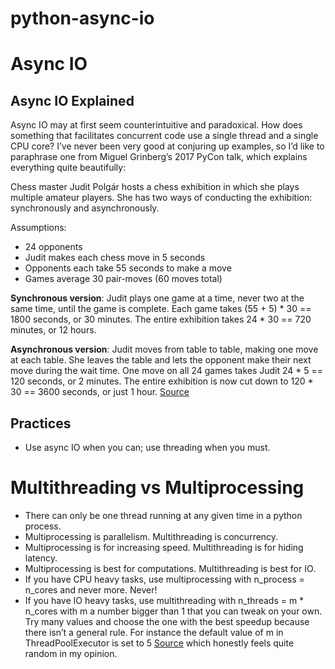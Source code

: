 # python-async-io
# Async IO
## Async IO Explained
Async IO may at first seem counterintuitive and paradoxical. How does something that facilitates concurrent code use a single thread and a single CPU core? I’ve never been very good at conjuring up examples, so I’d like to paraphrase one from Miguel Grinberg’s 2017 PyCon talk, which explains everything quite beautifully:

Chess master Judit Polgár hosts a chess exhibition in which she plays multiple amateur players. She has two ways of conducting the exhibition: synchronously and asynchronously.

Assumptions:
* 24 opponents
* Judit makes each chess move in 5 seconds
* Opponents each take 55 seconds to make a move
* Games average 30 pair-moves (60 moves total)

**Synchronous version**: Judit plays one game at a time, never two at the same time, until the game is complete. Each game takes (55 + 5) * 30 == 1800 seconds, or 30 minutes. The entire exhibition takes 24 * 30 == 720 minutes, or 12 hours.

**Asynchronous version**: Judit moves from table to table, making one move at each table. She leaves the table and lets the opponent make their next move during the wait time. One move on all 24 games takes Judit 24 * 5 == 120 seconds, or 2 minutes. The entire exhibition is now cut down to 120 * 30 == 3600 seconds, or just 1 hour. [Source](https://youtu.be/iG6fr81xHKA?t=4m29s)
## Practices
* Use async IO when you can; use threading when you must.

# Multithreading vs Multiprocessing
* There can only be one thread running at any given time in a python process. 
* Multiprocessing is parallelism. Multithreading is concurrency. 
* Multiprocessing is for increasing speed. Multithreading is for hiding latency. 
* Multiprocessing is best for computations. Multithreading is best for IO. 
* If you have CPU heavy tasks, use multiprocessing with n_process = n_cores and never more. Never! 
* If you have IO heavy tasks, use multithreading with n_threads = m * n_cores with m a number bigger than 1 that you can tweak on your own. Try many values and choose the one with the best speedup because there isn’t a general rule. For instance the default value of m in ThreadPoolExecutor is set to 5 [Source](https://docs.python.org/3/library/concurrent.futures.html#concurrent.futures.ThreadPoolExecutor) which honestly feels quite random in my opinion.
